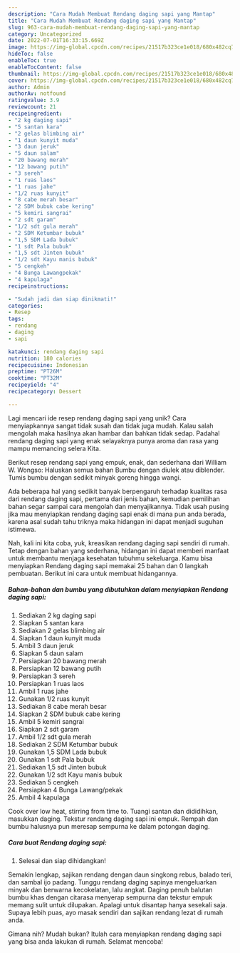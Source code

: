 ```yaml
---
description: "Cara Mudah Membuat Rendang daging sapi yang Mantap"
title: "Cara Mudah Membuat Rendang daging sapi yang Mantap"
slug: 963-cara-mudah-membuat-rendang-daging-sapi-yang-mantap
category: Uncategorized
date: 2022-07-01T16:33:15.669Z
image: https://img-global.cpcdn.com/recipes/21517b323ce1e018/680x482cq70/rendang-daging-sapi-foto-resep-utama.jpg
hideToc: false
enableToc: true
enableTocContent: false
thumbnail: https://img-global.cpcdn.com/recipes/21517b323ce1e018/680x482cq70/rendang-daging-sapi-foto-resep-utama.jpg
cover: https://img-global.cpcdn.com/recipes/21517b323ce1e018/680x482cq70/rendang-daging-sapi-foto-resep-utama.jpg
author: Admin
authorAv: notfound
ratingvalue: 3.9
reviewcount: 21
recipeingredient:
- "2 kg daging sapi"
- "5 santan kara"
- "2 gelas blimbing air"
- "1 daun kunyit muda"
- "3 daun jeruk"
- "5 daun salam"
- "20 bawang merah"
- "12 bawang putih"
- "3 sereh"
- "1 ruas laos"
- "1 ruas jahe"
- "1/2 ruas kunyit"
- "8 cabe merah besar"
- "2 SDM bubuk cabe kering"
- "5 kemiri sangrai"
- "2 sdt garam"
- "1/2 sdt gula merah"
- "2 SDM Ketumbar bubuk"
- "1,5 SDM Lada bubuk"
- "1 sdt Pala bubuk"
- "1,5 sdt Jinten bubuk"
- "1/2 sdt Kayu manis bubuk"
- "5 cengkeh"
- "4 Bunga Lawangpekak"
- "4 kapulaga"
recipeinstructions:

- "Sudah jadi dan siap dinikmati!"
categories:
- Resep
tags:
- rendang
- daging
- sapi

katakunci: rendang daging sapi 
nutrition: 180 calories
recipecuisine: Indonesian
preptime: "PT26M"
cooktime: "PT32M"
recipeyield: "4"
recipecategory: Dessert

---
```





Lagi mencari ide resep rendang daging sapi yang unik? Cara menyiapkannya sangat tidak susah dan tidak juga mudah. Kalau salah mengolah maka hasilnya akan hambar dan bahkan tidak sedap. Padahal rendang daging sapi yang enak selayaknya punya aroma dan rasa yang mampu memancing selera Kita.





Berikut resep rendang sapi yang empuk, enak, dan sederhana dari William W. Wongso: Haluskan semua bahan Bumbu dengan diulek atau diblender. Tumis bumbu dengan sedikit minyak goreng hingga wangi.

Ada beberapa hal yang sedikit banyak berpengaruh terhadap kualitas rasa dari rendang daging sapi, pertama dari jenis bahan, kemudian pemilihan bahan segar sampai cara mengolah dan menyajikannya. Tidak usah pusing jika mau menyiapkan rendang daging sapi enak di mana pun anda berada, karena asal sudah tahu triknya maka hidangan ini dapat menjadi suguhan istimewa.






Nah, kali ini kita coba, yuk, kreasikan rendang daging sapi sendiri di rumah. Tetap dengan bahan yang sederhana, hidangan ini dapat memberi manfaat untuk membantu menjaga kesehatan tubuhmu sekeluarga. Kamu bisa menyiapkan Rendang daging sapi memakai 25 bahan dan 0 langkah pembuatan. Berikut ini cara untuk membuat hidangannya.

<!--inarticleads1-->

##### Bahan-bahan dan bumbu yang dibutuhkan dalam menyiapkan Rendang daging sapi:

1. Sediakan 2 kg daging sapi
1. Siapkan 5 santan kara
1. Sediakan 2 gelas blimbing air
1. Siapkan 1 daun kunyit muda
1. Ambil 3 daun jeruk
1. Siapkan 5 daun salam
1. Persiapkan 20 bawang merah
1. Persiapkan 12 bawang putih
1. Persiapkan 3 sereh
1. Persiapkan 1 ruas laos
1. Ambil 1 ruas jahe
1. Gunakan 1/2 ruas kunyit
1. Sediakan 8 cabe merah besar
1. Siapkan 2 SDM bubuk cabe kering
1. Ambil 5 kemiri sangrai
1. Siapkan 2 sdt garam
1. Ambil 1/2 sdt gula merah
1. Sediakan 2 SDM Ketumbar bubuk
1. Gunakan 1,5 SDM Lada bubuk
1. Gunakan 1 sdt Pala bubuk
1. Sediakan 1,5 sdt Jinten bubuk
1. Gunakan 1/2 sdt Kayu manis bubuk
1. Sediakan 5 cengkeh
1. Persiapkan 4 Bunga Lawang/pekak
1. Ambil 4 kapulaga


Cook over low heat, stirring from time to. Tuangi santan dan dididihkan, masukkan daging. Tekstur rendang daging sapi ini empuk. Rempah dan bumbu halusnya pun meresap sempurna ke dalam potongan daging. 

<!--inarticleads2-->

##### Cara buat Rendang daging sapi:


1. Selesai dan siap dihidangkan!

Semakin lengkap, sajikan rendang dengan daun singkong rebus, balado teri, dan sambal ijo padang. Tunggu rendang daging sapinya mengeluarkan minyak dan berwarna kecokelatan, lalu angkat. Daging penuh balutan bumbu khas dengan citarasa menyerap sempurna dan tekstur empuk memang sulit untuk dilupakan. Apalagi untuk disantap hanya sesekali saja. Supaya lebih puas, ayo masak sendiri dan sajikan rendang lezat di rumah anda. 

Gimana nih? Mudah bukan? Itulah cara menyiapkan rendang daging sapi yang bisa anda lakukan di rumah. Selamat mencoba!
